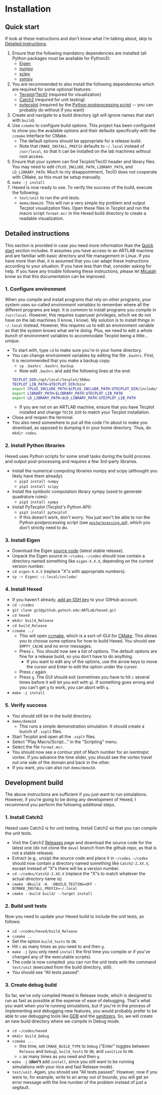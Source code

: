 # Installation

## Quick start
If look at these instructions and don't know what I'm talking about, skip to
[Detailed instructions](https://github.gatech.edu/ARTLab/hexed/edit/alternative_postproc/doc/install.md#detailed-instructions).
1. Ensure that the following mandatory dependencies are installed (all Python packages must be available for Python3):
   - [Eigen](https://eigen.tuxfamily.org/)
   - [numpy](https://numpy.org/)
   - [scipy](https://scipy.org/)
   - [sympy](https://www.sympy.org/en/index.html)
2. You are recommended to also install the following dependencies which are required for some optional features:
   - [Tecplot](https://www.tecplot.com/)/[TecIO](https://www.tecplot.com/products/tecio-library/) (required for visualization)
   - [Catch2](https://github.com/catchorg/Catch2) (required for unit testing)
   - [pytecplot](https://www.tecplot.com/docs/pytecplot/) (required by the
     [Python postprocessing script](https://github.gatech.edu/ARTLab/hexed/blob/alternative_postproc/doc/postprocessing.md#postprocessing-script)
     -- you can probably do without if you want)
3. Create and navigate to a build directory (git will ignore names that start with `build`).
4. Use `ccmake` to configure build options.
   This project has been configured to show you the available options and their defaults specifically with the `ccmake` interface for CMake.
   - The default options should be appropriate for a release build.
   - Note that `CMAKE_INSTALL_PREFIX` defaults to `~/.local` instead of `/usr/local`,
     so that it can be installed on the lab machines without root access.
5. Ensure that your system can find Tecplot/TecIO header and library files.
   You may need to edit `CPLUS_INCLUDE_PATH`, `LIBRARY_PATH`, and `LD_LIBRARY_PATH`.
   Much to my disappointment, TecIO does not cooperate with CMake, so this must be setup manually.
6. `make -j install`
7. Hexed is now ready to use. To verify the success of the build, execute the following:
   - `test/unit` to run the unit tests.
   - `demo/demo2d`. This will run a very simple toy problem and output Tecplot visualization files.
     Open these files in Tecplot and run the macro script `format.mcr` in the Hexed build directory to create a readable visualization.

## Detailed instructions
This section is provided in case you need more information than the
[Quick start](https://github.gatech.edu/ARTLab/hexed/edit/alternative_postproc/doc/install.md#quick-start)
section includes. It assumes you have access to an ARTLAB
machine and are familiar with basic directory and file management in Linux. If you have more than that, it is assumed that you can adapt these
instructions according to your situation. If you have less than that, consider asking for help. If you have any trouble following these instructions,
please let [Micaiah](https://github.gatech.edu/mcsp3) know so that this documentation can be improved.

### 1. Configure environment
When you compile and install programs that rely on other programs,
your system uses so-called *environment variables* to remember where all the different programs are kept.
It is common to install programs you compile in `/usr/local`.
However, this requires superuser privileges, which we do not have on the lab machines (I know, I know).
My solution is to install things in `~/.local` instead.
However, this requires us to edit an environment variable so that the system knows what we're doing.
Plus, we need to edit a *whole bunch* of environment variables to accommodate Tecplot being a little... *unique*.
* To start with, type `cd` to make sure you're in your home directory.
* You can change environment variables by editing the file `.bashrc`.
  First, it is recommended that you make a backup copy:
  * `cp .bashrc .bashrc_backup`
  * Now edit `.bashrc` and add the following lines at the end:
  ```bash
  TECPLOT_DIR=/opt/local/tecplot/360ex
  TECPLOT_LIB_PATH=$TECPLOT_DIR/bin/
  export CPLUS_INCLUDE_PATH=$CPLUS_INCLUDE_PATH:$TECPLOT_DIR/include/:~/.local/include/
  export LIBRARY_PATH=$LIBRARY_PATH:$TECPLOT_LIB_PATH
  export LD_LIBRARY_PATH=$LD_LIBRARY_PATH:$TECPLOT_LIB_PATH
  ```
    * If you are not on an ARTLAB machine, ensure that you have Tecplot installed and change `TECIO_DIR` to match your Tecplot installation.
* Close and reopen the terminal.
* You also need somewhere to put all the code I'm about to make you download, as opposed to dumping it in your home directory.
  Thus, do `mkdir codes`.

### 2. Install Python libraries
Hexed uses Python scripts for some small tasks during the build process and output post-processing and requires
a few 3rd-party libraries.
* Install the numerical computing libraries numpy and scipy (althought you likely have them already):
  * `pip3 install numpy`
  * `pip3 install scipy`
* Install the symbolic computation library sympy (used to generate quadrature rules):
  * `pip3 install sympy`
* Install PyTecplot (Tecplot's Python API):
  * `pip3 install pytecplot`
  * If this doesn't work, don't worry. You just won't be able to run the Python postprocessing script (see [`postprocessing.md`](postprocessing.md)),
    which you don't strictly need to do.
### 3. Install Eigen
* Download the Eigen [source code](http://eigen.tuxfamily.org/index.php?title=Main_Page#Download) (latest stable release).
* Unpack the Eigen source in `~/codes`. `~/codes` should now contain a directory named something like `eigen-X.X.X`, depending on the
  current version number.
* `cd eigen-X.X.X` (replace "X"s with appropriate numbers).
* `cp -r Eigen/ ~/.local/include/`
### 4. Install Hexed
* If you haven't already,
  [add an SSH key](https://docs.github.com/en/authentication/connecting-to-github-with-ssh/adding-a-new-ssh-key-to-your-github-account)
  to your GitHub account.
* `cd ~/codes`
* `git clone git@github.gatech.edu:ARTLab/hexed.git`
* `cd hexed`
* `mkdir build_Release`
* `cd build_Release`
* `ccmake ../`
  * This will open [ccmake](https://cmake.org/cmake/help/latest/manual/ccmake.1.html), which is a sort-of-GUI for [CMake](https://cmake.org/).
    This allows you to choose some options for how to build Hexed.
    You should see `EMPTY_CACHE` and no error messages.
  * Press `c`. You should now see a list of options. The default options are fine for a release build, so you don't have to do anything.
    * If you want to edit any of the options, use the arrow keys to move the cursor and Enter to edit the option under the cursor.
  * Press `c` again.
  * Press `g`. The GUI should exit (sometimes you have to hit `c` several times before it will let you exit with `g`).
    If something goes wrong and you can't get `g` to work, you can abort with `q`.
* `make -j install`
### 5. Verify success
*  You should still be in the build directory.
* `demo/demo2d`
  * This runs a simple demonstration simulation. It should create a bunch of `.szplt` files.
* Start Tecplot and open all the `.szplt` files.
* Select "Play Macro/Script..." in the "Scripting" menu.
* Select the file `format.mcr`.
* You should now see a contour plot of Mach number for an isentropic vortex.
  If you advance the time slider, you should see the vortex travel out one side of the domain and back in the other.
* If you want, you can also run `demo/demo3d`.

## Development build
The above instructions are sufficient if you just want to run simulations.
However, if you're going to be doing any development of Hexed, I recommend you perform the following additional steps.

### 1. Install Catch2
Hexed uses Catch2 is for unit testing. Install Catch2 so that you can compile the unit tests.
* Visit the Catch2 [Releases](https://github.com/catchorg/Catch2/releases) page and download the source code
  for the latest one (do not clone the `devel` branch from the github repo, as that is not a stable release).
* Extract (e.g., unzip) the source code and place it in `~/codes`. `~/codes` should now contain a directory named something like `Catch2-2.XX.X`,
  except instead of "X"s there will be a version number.
* `cd ~/codes/Catch2-2.XX.X` (replace the "X"s to match whatever the actual directory name is).
* `cmake -Bbuild -H. -DBUILD_TESTING=OFF -DCMAKE_INSTALL_PREFIX=~/.local`
* `cmake --build build/ --target install`

### 2. Build unit tests
Now you need to update your Hexed build to include the unit tests, as follows:
* `cd ~/codes/hexed/build_Release`
* `ccmake ..`
* Set the option `build_tests` to `ON`.
* Hit `c` as many times as you need to and then `g`.
* `make -j` (you only need `install` the first time you compile or if you've changed any of the executable scripts).
* The code is now compiled. you can run the unit tests with the command `test/unit` (executed from the build directory, still).
* You should see "All tests passed".

### 3. Create debug build
So far, we've only compiled Hexed in Release mode, which is designed to run as fast as possible at the expense of ease of debugging.
That's what you want when you're running simulations, but if you're in the process of implementing and debugging new features,
you would probably prefer to be able to use debugging tools like [GDB](https://www.sourceware.org/gdb/) and the
[sanitizers](https://gcc.gnu.org/onlinedocs/gcc/Instrumentation-Options.html).
So, we will create an new build directory where we compile in Debug mode.
* `cd ~/codes/hexed`
* `mkdir build_Debug`
* `ccmake ..`.
  * this time, set `CMAKE_BUILD_TYPE` to `Debug` ("Enter" toggles between `Release` and `Debug`),
    `build_tests` to `ON`, and `sanitize` to `ON`.
  * `c` as many times as you need and then `g`.
* `make -j` (**don't** add `install`, since you still want to be running simulations with your nice and fast Release mode).
* `test/unit`. Again, you should see "All tests passed".
   However, now if you were to, for example, write to an array out of bounds, you will get an error message with the line number of the problem
   instead of just a segfault.
